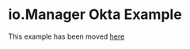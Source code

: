 # io.Manager Okta Example

This example has been moved [here](https://github.com/InteropIO/manager-examples/tree/main/auth-okta)
